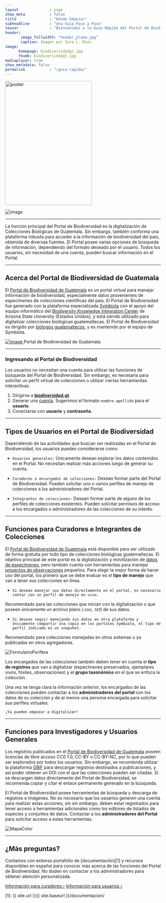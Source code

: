```yaml
---
layout              : page
show_meta           : false
title               : "Dónde Empezar"
subheadline         : "Una Guía Paso a Paso"
teaser              : "Bienvenidos a la Guía Rápida del Portal de Biodiversidad de Guatemala. En esta sección pueden encontrar los primeros pasos para utilizar esta plataforma especializada en información de biodiversidad."
header: 
       image_fullwidth: "header_pluma.jpg"
       caption: Imagen por Sara L. Ríos
image:
      homepage: biodiversidadgt.jpg
      thumb: biodiversidadgt.jpg 
mediaplayer: true
show_metadata: false           
permalink           : "/guia-rapida/"
---
```


<img src="https://github.com/biodiversidadgt/docs/images/biodiversidadgt.jpg" alt="poster" width="280" height="400">

![image](https://github.com/biodiversidadgt/docs/assets/69399374/91f6d286-94c0-4c09-8605-d51306728af9)

---

La función principal del Portal de Biodiversidad es la digitalización de Colecciones Biológicas de Guatemala. Sin embargo, también conforma una plataforma robusta para acceder a la información de biodiversidad del país, obtenida de diversas fuentes. El Portal posee varias opciones de búsqueda de información, dependiendo del formato deseado por el usuario. Todos los usuarios, sin necesidad de una cuenta, pueden buscar información en el Portal.

---

## Acerca del Portal de Biodiversidad de Guatemala

El [Portal de Biodiversidad de Guatemala](https://biodiversidad.gt) es un portal virtual para manejar información de biodiversidad, especialmente datos provenientes de especímenes de colecciones científicas del país. El Portal de Biodiversidad fue generado con la plataforma especializada [Symbiota](https://symbiota.org/es) con el apoyo del equipo informático del [Biodiversity Knowledge Integration Center](https://biokic.asu.edu/) de Arizona State University (Estados Unidos), y está siendo utilizado para digitalizar colecciones biológicas guatemaltecas. El Portal de Biodiversidad es dirigido por [biólogos guatemaltecos](https://biodiversidadgt.github.io/docs/contactos/), y es mantenido por el equipo de Symbiota.

[![image](https://github.com/biodiversidadgt/docs/blob/gh-pages/images/Portal.jpg?raw=true)
](https://biodiversidad.gt)
Portal de Biodiversidad de Guatemala.

----

### Ingresando al Portal de Biodiversidad

Los usuarios no necesitan una cuenta para utilizar las funciones de búsqueda del Portal de Biodiversidad. Sin embargo, es necesaria para solicitar un perfil virtual de colecciones o utilizar ciertas herramientas interactivas. 

1. Dirigirse a [**biodiversidad.gt**](https://biodiversidad.gt).
1. Generar una [cuenta](https://biodiversidad.gt/portal/profile/newprofile.php). Sugerimos el formato `nombre.apellido` para el **usuario**.
1. Conectarse con **usuario** y **contraseña**.

---

## Tipos de Usuarios en el Portal de Biodiversidad

Dependiendo de las actividades que buscan ser realizadas en el Portal de Biodiversidad, los usuarios pueden considerarse como:

- `Usuarios generales:` Únicamente desean explorar los datos contenidos en el Portal. No necesitan realizar más acciones luego de generar su cuenta.

- `Curadores o encargados de colecciones:` Desean formar parte del Portal de Biodiversidad. Pueden solicitar uno o varios perfiles de manejo de colecciones a los administradores del Portal.

- `Integrantes de colecciones:` Desean formar parte de alguno de los perfiles de colecciones existentes. Pueden solicitar permisos de acceso a los encargados o administradores de las colecciones de su interés.

---

## Funciones para Curadores e Integrantes de Colecciones

El [Portal de Biodiversidad de Guatemala](https://biodiversidad.gt) está disponible para ser utilizado de forma gratuita por todo tipo de colecciones biológicas guatemaltecas. El objetivo principal de este portal es la digitalización y movilización de [datos de especímenes](https://biodiversidad.gt/portal/collections/list.php?db=21&hasimages=1&taxa=Solanaceae&usethes=1&taxontype=2), pero también cuenta con herramientas para manejar [proyectos de observaciones](https://biodiversidad.gt/portal/collections/list.php?db=7&reset=1&country=Guatemala&state=&county=) pequeños. Para elegir la mejor forma de hacer uso del portal, los primero que se debe evaluar es el **tipo de manejo** que van a tener sus colecciones en línea.

- `Si desean manejar sus datos directamente en el portal, es necesario contar con un perfil de manejo en vivo.`

Recomendado para las colecciones que inician con la digitalización o que poseen únicamente un archivo plano (.csv, .txt) de sus datos.

- `Si desean seguir manejando sus datos en otra plataforma y únicamente compartir una copia en los portales Symbiota, el tipo de perfil indicado es un snapshot.`

Recomendado para colecciones manejadas en otros sistemas o ya publicadas en otros agregadores.

![FormularioPorifera](https://github.com/biodiversidadgt/docs/assets/69399374/a994435a-493c-41a2-8f37-15bdd9d51a25)


Los encargados de las colecciones también deben tener en cuenta el **tipo de registros** que van a digitalizar (especímenes preservados, ejemplares vivos, fósiles, observaciones) y el **grupo taxonómico** en el que se enfoca la colección.

Una vez se tenga clara la información anterior, los encargados de las colecciones pueden contactar a los **administradores del portal** con los datos de su colección y de al menos una persona encargada para solicitar sus perfiles virtuales.

`¡Ya pueden empezar a digitalizar!`

---

## Funciones para Investigadores y Usuarios Generales

Los registros publicados en el [Portal de Biodiversidad de Guatemala](https://biodiversidad.gt) poseen licencias de libre acceso CC0 1.0, CC-BY o CC-BY-NC, por lo que pueden ser explorados por todos los usuarios. Sin embargo, se recomienda utilizar la plataforma [GBIF](https://www.gbif.org/installation/81a4adb0-0d86-420e-8b5e-7583985d1b6f) para descargar registros destinados a publicaciones, y así poder obtener un DOI con el que las colecciones pueden ser citadas. Si se descargan datos directamente del Portal de Biodiversidad, se recomienda copiar y citar el enlace permanente generado en la búsqueda.

El Portal de Biodiversidad posee herramientas de búsqueda y descarga de registros e imágenes. No es necesario que los usuarios generen una cuenta para realizar estas acciones, sin sin embargo, deben estar registrados para tener acceso a herramientas adicionales como los editores de listados de especies y conjuntos de datos. Contactar a los **administradores del Portal** para solicitar acceso a estas herramientas.

![MapaColor](https://biodiversidadgt.github.io/docs/images/Mapacolor.jpg)

---

## ¿Más preguntas?

Contamos con extenso portafolio de [documentación][1] y recursos disponibles en español para conocer más acerca de las funciones del Portal de Biodiversidad. No duden en contactar a los administradores para obtener atención personalizada.

<a class="radius button small" href="{{ site.url }}{{ site.baseurl }}/curadores/">Información para curadores ›</a>
<a class="radius button small" href="{{ site.url }}{{ site.baseurl }}/usuarios/">Información para usuarios ›</a>


 [1]: {{ site.url }}{{ site.baseurl }}/documentacion/

